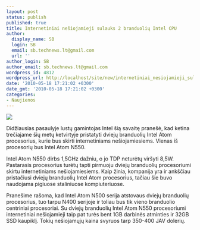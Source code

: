 ```yaml
---
layout: post
status: publish
published: true
title: Internetiniai nešiojamieji sulauks 2 branduolių Intel CPU
author:
  display_name: SB
  login: SB
  email: sb.technews.lt@gmail.com
  url: ''
author_login: SB
author_email: sb.technews.lt@gmail.com
wordpress_id: 4812
wordpress_url: http://localhost/site/new/internetiniai_nesiojamieji_sulauks_2_branduoliu_intel_cpu/
date: '2010-05-18 17:21:02 +0300'
date_gmt: '2010-05-18 17:21:02 +0300'
categories:
- Naujienos
---
```

<div class="imgright"><img src="http://t3.gstatic.com/images?q=tbn:HJcbXnwweqoAUM:http://www.mediazone.vn/home/images/stories/hotnews/091221_intel_atom_logo.jpg"  /></div>
<p>Didžiausias pasaulyje lustų gamintojas Intel šią savaitę pranešė, kad ketina trečiajame šių metų ketvirtyje pristatyti dviejų branduolių Intel Atom procesorius, kurie bus skirti internetiniams nešiojamiesiems. Vienas iš procesorių bus Intel Atom N550.</p>
<p>Intel Atom N550 dirbs 1,5GHz dažniu, o jo TDP neturėtų viršyti 8,5W. Pastarasis procesorius turėtų tapti pirmuoju dviejų branduolių procesoriumi skirtu internetiniams nešiojamiesiems. Kaip žinia, kompanija yra ir ankščiau pristačiusi dviejų branduolių Intel Atom procesorius, tačiau šie buvo naudojama pigiuose staliniuose kompiuteriuose.</p>
<p>Pranešime rašoma, kad Intel Atom N500 serija atstovaus dviejų branduolių procesorius, tuo tarpu N400 serijoje ir toliau bus tik vieno branduolio centriniai procesoriai. Su dviejų branduolių Intel Atom N550 procesoriumi internetiniai nešiojamieji taip pat turės bent 1GB darbinės atminties ir 32GB SSD kaupiklį. Tokių nešiojamųjų kaina svyruos tarp 350-400 JAV dolerių.<br /></p>
